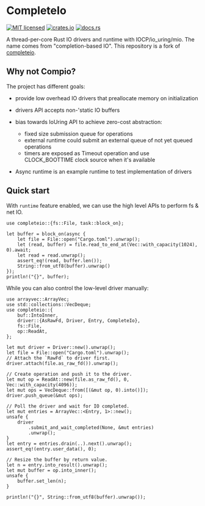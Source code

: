 # CompleteIo

[![MIT licensed](https://img.shields.io/badge/license-MIT-blue.svg)](https://github.com/DXist/completeio/blob/master/LICENSE)
[![crates.io](https://img.shields.io/crates/v/completeio)](https://crates.io/crates/completeio)
[![docs.rs](https://img.shields.io/badge/docs.rs-completeio-latest)](https://docs.rs/completeio)

A thread-per-core Rust IO drivers and runtime with IOCP/io_uring/mio.
The name comes from "completion-based IO".
This repository is a fork of [completeio](https://github.com/compio-rs/compio).

## Why not Compio?

The project has different goals:

* provide low overhead IO drivers that preallocate memory on initialization
* drivers API accepts non-'static IO buffers
* bias towards IoUring API to achieve zero-cost abstraction:

    * fixed size submission queue for operations
    * external runtime could submit an external queue of not yet queued operations
    * timers are exposed as Timeout operation and use CLOCK_BOOTTIME clock source when it's available

* Async runtime is an example runtime to test implementation of drivers

## Quick start

With `runtime` feature enabled, we can use the high level APIs to perform fs & net IO.

```rust,no_run
use completeio::{fs::File, task::block_on};

let buffer = block_on(async {
    let file = File::open("Cargo.toml").unwrap();
    let (read, buffer) = file.read_to_end_at(Vec::with_capacity(1024), 0).await;
    let read = read.unwrap();
    assert_eq!(read, buffer.len());
    String::from_utf8(buffer).unwrap()
});
println!("{}", buffer);
```

While you can also control the low-level driver manually:

```rust,no_run
use arrayvec::ArrayVec;
use std::collections::VecDeque;
use completeio::{
    buf::IntoInner,
    driver::{AsRawFd, Driver, Entry, CompleteIo},
    fs::File,
    op::ReadAt,
};

let mut driver = Driver::new().unwrap();
let file = File::open("Cargo.toml").unwrap();
// Attach the `RawFd` to driver first.
driver.attach(file.as_raw_fd()).unwrap();

// Create operation and push it to the driver.
let mut op = ReadAt::new(file.as_raw_fd(), 0, Vec::with_capacity(4096));
let mut ops = VecDeque::from([(&mut op, 0).into()]);
driver.push_queue(&mut ops);

// Poll the driver and wait for IO completed.
let mut entries = ArrayVec::<Entry, 1>::new();
unsafe {
    driver
        .submit_and_wait_completed(None, &mut entries)
        .unwrap();
}
let entry = entries.drain(..).next().unwrap();
assert_eq!(entry.user_data(), 0);

// Resize the buffer by return value.
let n = entry.into_result().unwrap();
let mut buffer = op.into_inner();
unsafe {
    buffer.set_len(n);
}

println!("{}", String::from_utf8(buffer).unwrap());
```
